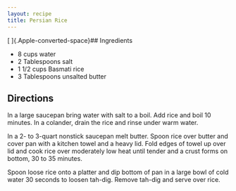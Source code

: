 ```yaml
---
layout: recipe
title: Persian Rice
---
```


[ ]{.Apple-converted-space}## Ingredients

* 8 cups water
* 2 Tablespoons salt
* 1 1/2 cups Basmati rice
* 3 Tablespoons unsalted butter

## Directions

In a large saucepan bring water with salt to a boil. Add rice and boil
10 minutes. In a colander, drain the rice and rinse under warm water.

In a 2- to 3-quart nonstick saucepan melt butter. Spoon rice over butter
and cover pan with a kitchen towel and a heavy lid. Fold edges of towel
up over lid and cook rice over moderately low heat until tender and a
crust forms on bottom, 30 to 35 minutes.

Spoon loose rice onto a platter and dip bottom of pan in a large bowl of
cold water 30 seconds to loosen tah-dig. Remove tah-dig and serve over
rice.
